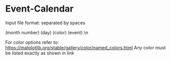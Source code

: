 # Event-Calendar
 
Input file format: separated by spaces

(month number) (day) (color) (event) \n
 
 
 For color options refer to: https://matplotlib.org/stable/gallery/color/named_colors.html
 Any color must be listed exactly as shown in link

